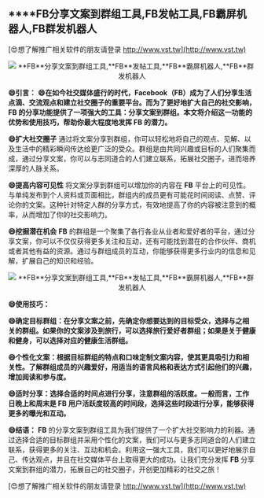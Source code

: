 ## ****FB**分享文案到群组工具,**FB**发帖工具,**FB**霸屏机器人,**FB**群发机器人**

[😍想了解推广相关软件的朋友请登录 http://www.vst.tw](http://www.vst.tw)

 <center><img src="https://vst.tw/MP4/tuiguang/png/3.png" alt="**FB**分享文案到群组工具,**FB**发帖工具,**FB**霸屏机器人,**FB**群发机器人"></center>

**😄引言：**
**😄在如今社交媒体盛行的时代，Facebook（**FB**）成为了人们分享生活点滴、交流观点和建立社交圈子的重要平台。而为了更好地扩大自己的社交影响，**FB** 的分享功能提供了一项强大的工具：分享文案到群组。本文将介绍这一功能的优势和使用技巧，帮助你最大程度地发挥 **FB** 的潜力。**

**😄扩大社交圈子**
通过将文案分享到群组，你可以轻松地将自己的观点、见解、以及生活中的精彩瞬间传达给更广泛的受众。群组是由共同兴趣或目标的人们聚集而成，通过分享文案，你可以与志同道合的人们建立联系，拓展社交圈子，进而培养深厚的人脉关系。

**😄提高内容可见性**
将文案分享到群组可以增加你的内容在 **FB** 平台上的可见性。与单纯发布到个人资料或页面相比，群组内的成员更有可能花时间阅读、点赞、评论你的文案。这种针对特定人群的分享方式，有效地提高了你的内容被注意到的概率，从而增加了你的社交影响力。

**😄挖掘潜在机会**
**FB** 的群组是一个聚集了各行各业从业者和爱好者的平台，通过分享文案，你可以不仅仅获得更多关注和互动，还有可能找到潜在的合作伙伴、商机或者其他有益的资源。通过与群组成员的互动，你能够获得更多行业内的信息和见解，扩展自己的知识和经验。

 <center><img src="https://vst.tw/MP4/tuiguang/png/6.png" alt="**FB**分享文案到群组工具,**FB**发帖工具,**FB**霸屏机器人,**FB**群发机器人"></center>

**😄使用技巧：**

**😄确定目标群组：在分享文案之前，先确定你想要达到的目标受众，选择与之相关的群组。如果你的文案涉及到旅行，可以选择旅行爱好者群组；如果是关于健康和健身，可以选择对应的健康生活群组。**

**😄个性化文案：根据目标群组的特点和口味定制文案内容，使其更具吸引力和相关性。了解群组成员的兴趣爱好，用适当的语言风格和表达方式引起他们的兴趣，增加阅读和参与度。**

**😄适时分享：选择合适的时间点进行分享，注意群组的活跃度。一般而言，工作日晚上和周末是 **FB** 用户活跃度较高的时间段，选择这些时段进行分享，能够获得更多的曝光和互动。**

**😄结语：**
**FB** 的分享文案到群组工具为我们提供了一个扩大社交影响力的利器。通过选择合适的目标群组并采用个性化的文案，我们可以与更多志同道合的人们建立联系，获得更多的关注、互动和机会。利用这一强大工具，我们可以更好地展示自己、传达观点，并且在社交媒体平台上取得更大的成功。让我们充分发挥 **FB** 分享文案到群组的潜力，拓展自己的社交圈子，开创更加精彩的社交之旅！

[😍想了解推广相关软件的朋友请登录 http://www.vst.tw](http://www.vst.tw)



